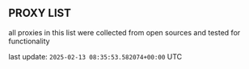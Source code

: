 ## PROXY LIST

all proxies in this list were collected from open sources and tested for functionality

last update: `2025-02-13 08:35:53.582074+00:00` UTC
